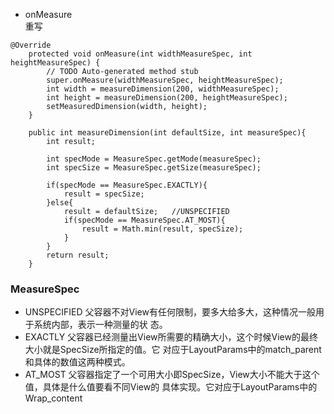 * onMeasure   
 重写
```
@Override  
    protected void onMeasure(int widthMeasureSpec, int heightMeasureSpec) {  
        // TODO Auto-generated method stub  
        super.onMeasure(widthMeasureSpec, heightMeasureSpec);  
        int width = measureDimension(200, widthMeasureSpec);  
        int height = measureDimension(200, heightMeasureSpec);  
        setMeasuredDimension(width, height);  
    }  
  
    public int measureDimension(int defaultSize, int measureSpec){  
        int result;  
          
        int specMode = MeasureSpec.getMode(measureSpec);  
        int specSize = MeasureSpec.getSize(measureSpec);  
          
        if(specMode == MeasureSpec.EXACTLY){  
            result = specSize;  
        }else{  
            result = defaultSize;   //UNSPECIFIED  
            if(specMode == MeasureSpec.AT_MOST){  
                result = Math.min(result, specSize);  
            }  
        }  
        return result;  
    }  
```





### MeasureSpec  
* UNSPECIFIED 父容器不对View有任何限制，要多大给多大，这种情况一般用于系统内部，表示一种测量的状   态。
* EXACTLY 父容器已经测量出View所需要的精确大小，这个时候View的最终大小就是SpecSize所指定的值。它   对应于LayoutParams中的match_parent和具体的数值这两种模式。
* AT_MOST 父容器指定了一个可用大小即SpecSize，View大小不能大于这个值，具体是什么值要看不同View的   具体实现。它对应于LayoutParams中的Wrap_content
